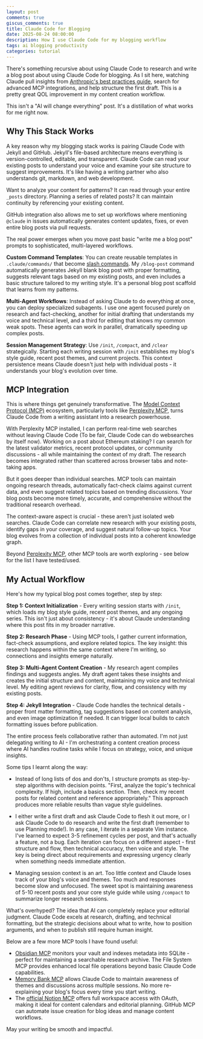 ```yaml
---
layout: post
comments: true
giscus_comments: true
title: Claude Code for Blogging
date: 2025-08-24 08:00:00
description: How I use Claude Code for my blogging workflow
tags: ai blogging productivity
categories: tutorial
---
```


There's something recursive about using Claude Code to research and write a blog post about using Claude Code for blogging. As I sit here, watching Claude pull insights from [Anthropic's best practices guide](https://www.anthropic.com/engineering/claude-code-best-practices), search for advanced MCP integrations, and help structure the first draft. This is a pretty great QOL improvement in my content creation workflow.

This isn't a "AI will change everything" post. It's a distillation of what works for me right now.

## Why This Stack Works

A key reason why my blogging stack works is pairing Claude Code with Jekyll and GitHub. Jekyll's file-based architecture means everything is version-controlled, editable, and transparent. Claude Code can read your existing posts to understand your voice and examine your site structure to suggest improvements. It's like having a writing partner who also understands git, markdown, and web development.

Want to analyze your content for patterns? It can read through your entire `_posts` directory. Planning a series of related posts? It can maintain continuity by referencing your existing content.

GitHub integration also allows me to set up workflows where mentioning `@claude` in issues automatically generates content updates, fixes, or even entire blog posts via pull requests.

The real power emerges when you move past basic "write me a blog post" prompts to sophisticated, multi-layered workflows.

**Custom Command Templates**: You can create reusable templates in `.claude/commands/` that become [slash commands](https://docs.anthropic.com/en/docs/claude-code/slash-commands). My `/blog-post` command automatically generates Jekyll blank blog post with proper formatting, suggests relevant tags based on my existing posts, and even includes a basic structure tailored to my writing style. It's a personal blog post scaffold that learns from my patterns.

**Multi-Agent Workflows**: Instead of asking Claude to do everything at once, you can deploy specialized subagents. I use one agent focused purely on research and fact-checking, another for initial drafting that understands my voice and technical level, and a third for editing that knows my common weak spots. These agents can work in parallel, dramatically speeding up complex posts.

**Session Management Strategy**: Use `/init`, `/compact`, and `/clear` strategically. Starting each writing session with `/init` establishes my blog's style guide, recent post themes, and current projects. This context persistence means Claude doesn't just help with individual posts - it understands your blog's evolution over time.

## MCP Integration

This is where things get genuinely transformative. The [Model Context Protocol (MCP)](https://www.anthropic.com/news/model-context-protocol) ecosystem, particularly tools like [Perplexity MCP](https://github.com/jsonallen/perplexity-mcp), turns Claude Code from a writing assistant into a research powerhouse.

With Perplexity MCP installed, I can perform real-time web searches without leaving Claude Code (To be fair, Claude Code can do websearches by itself now). Working on a post about Ethereum staking? I can search for the latest validator metrics, recent protocol updates, or community discussions - all while maintaining the context of my draft. The research becomes integrated rather than scattered across browser tabs and note-taking apps.

But it goes deeper than individual searches. MCP tools can maintain ongoing research threads, automatically fact-check claims against current data, and even suggest related topics based on trending discussions. Your blog posts become more timely, accurate, and comprehensive without the traditional research overhead.

The context-aware aspect is crucial - these aren't just isolated web searches. Claude Code can correlate new research with your existing posts, identify gaps in your coverage, and suggest natural follow-up topics. Your blog evolves from a collection of individual posts into a coherent knowledge graph.

Beyond [Perplexity MCP](https://github.com/jsonallen/perplexity-mcp), other MCP tools are worth exploring - see below for the list I have tested/used.

## My Actual Workflow

Here's how my typical blog post comes together, step by step:

**Step 1: Context Initialization** - Every writing session starts with `/init`, which loads my blog style guide, recent post themes, and any ongoing series. This isn't just about consistency - it's about Claude understanding where this post fits in my broader narrative.

**Step 2: Research Phase** - Using MCP tools, I gather current information, fact-check assumptions, and explore related topics. The key insight: this research happens within the same context where I'm writing, so connections and insights emerge naturally.

**Step 3: Multi-Agent Content Creation** - My research agent compiles findings and suggests angles. My draft agent takes these insights and creates the initial structure and content, maintaining my voice and technical level. My editing agent reviews for clarity, flow, and consistency with my existing posts.

**Step 4: Jekyll Integration** - Claude Code handles the technical details - proper front matter formatting, tag suggestions based on content analysis, and even image optimization if needed. It can trigger local builds to catch formatting issues before publication.

The entire process feels collaborative rather than automated. I'm not just delegating writing to AI - I'm orchestrating a content creation process where AI handles routine tasks while I focus on strategy, voice, and unique insights.

Some tips I learnt along the way:

- Instead of long lists of dos and don'ts, I structure prompts as step-by-step algorithms with decision points. "First, analyze the topic's technical complexity. If high, include a basics section. Then, check my recent posts for related content and reference appropriately." This approach produces more reliable results than vague style guidelines.

- I either write a first draft and ask Claude Code to flesh it out more, or I ask Claude Code to do research and write the first draft (remember to use Planning mode!). In any case, I iterate in a separate Vim instance. I've learned to expect 3-5 refinement cycles per post, and that's actually a feature, not a bug. Each iteration can focus on a different aspect - first structure and flow, then technical accuracy, then voice and style. The key is being direct about requirements and expressing urgency clearly when something needs immediate attention.

- Managing session context is an art. Too little context and Claude loses track of your blog's voice and themes. Too much and responses become slow and unfocused. The sweet spot is maintaining awareness of 5-10 recent posts and your core style guide while using `/compact` to summarize longer research sessions.

What's overhyped? The idea that AI can completely replace your editorial judgment. Claude Code excels at research, drafting, and technical formatting, but the strategic decisions about what to write, how to position arguments, and when to publish still require human insight.

Below are a few more MCP tools I have found useful:

- [Obsidian MCP](https://github.com/MarkusPfundstein/mcp-obsidian) monitors your vault and indexes metadata into SQLite - perfect for maintaining a searchable research archive. The File System MCP provides enhanced local file operations beyond basic Claude Code capabilities.
- [Memory Bank MCP](https://github.com/alioshr/memory-bank-mcp) allows Claude Code to maintain awareness of themes and discussions across multiple sessions. No more re-explaining your blog's focus every time you start writing.
- The [official Notion MCP](https://developers.notion.com/docs/mcp) offers full workspace access with OAuth, making it ideal for content calendars and editorial planning. GitHub MCP can automate issue creation for blog ideas and manage content workflows.

May your writing be smooth and impactful.
